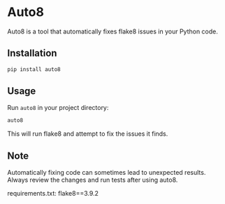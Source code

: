 # Auto8

Auto8 is a tool that automatically fixes flake8 issues in your Python code.

## Installation

```python
pip install auto8
```

## Usage

Run `auto8` in your project directory:

```python
auto8
```

This will run flake8 and attempt to fix the issues it finds.

## Note

Automatically fixing code can sometimes lead to unexpected results. Always review the changes and run tests after using auto8.

requirements.txt:
flake8==3.9.2